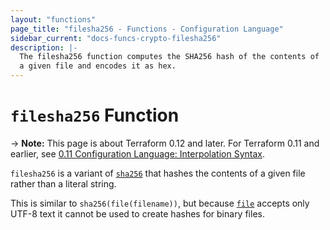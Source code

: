 ```yaml
---
layout: "functions"
page_title: "filesha256 - Functions - Configuration Language"
sidebar_current: "docs-funcs-crypto-filesha256"
description: |-
  The filesha256 function computes the SHA256 hash of the contents of
  a given file and encodes it as hex.
---
```


# `filesha256` Function

-> **Note:** This page is about Terraform 0.12 and later. For Terraform 0.11 and
earlier, see
[0.11 Configuration Language: Interpolation Syntax](../../configuration-0-11/interpolation.html).

`filesha256` is a variant of [`sha256`](./sha256.html)
that hashes the contents of a given file rather than a literal string.

This is similar to `sha256(file(filename))`, but
because [`file`](./file.html) accepts only UTF-8 text it cannot be used to
create hashes for binary files.
